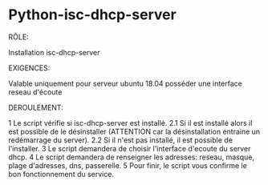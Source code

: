 # Python-isc-dhcp-server

RÔLE:

Installation isc-dhcp-server

EXIGENCES:

Valable uniquement pour serveur ubuntu 18.04
posséder une interface reseau d'écoute

DEROULEMENT:

1 Le script vérifie si isc-dhcp-server est installé.
  2.1 Si il est installé alors il est possible de le désinstaller (ATTENTION car la désinstallation entraine un redémarrage du server).
  2.2 Si il n'est pas installé, il est possible de l'installer.
    3 Le script demandera de choisir l'interface d'ecoute du server dhcp.
    4 Le script demandera de renseigner les adresses: reseau, masque, plage d'adresses, dns, passerelle.
    5 Pour finir, le script vous confirme le bon fonctionnement du service.


